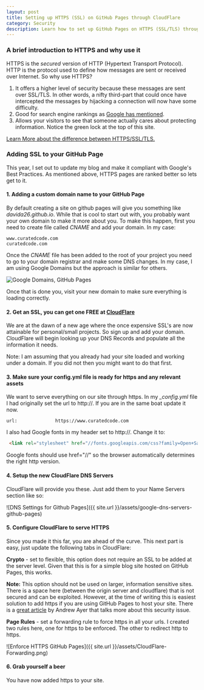 ```yaml
---
layout: post
title: Setting up HTTPS (SSL) on GitHub Pages through CloudFlare
category: Security
description: Learn how to set up GitHub Pages on HTTPS (SSL/TLS) through CloudFlare. Get a FREE SSL with CloudFlare and add HTTPS to your site.
---
```


### A brief introduction to HTTPS and why use it

HTTPS is the *secured* version of HTTP (Hypertext Transport Protocol). HTTP is the protocol used to define how messages are sent or received over Internet. So why use HTTPS?  

1. It offers a higher level of security because these messages are sent over SSL/TLS. In other words, a nifty third-part that could once have intercepted the messages by hijacking a connection will now have some difficulty. 
2. Good for search engine rankings as [Google has mentioned](https://webmasters.googleblog.com/2014/08/https-as-ranking-signal.html).
3. Allows your visitors to see that someone actually cares about protecting information. Notice the green lock at the top of this site.

[Learn More about the difference between HTTPS/SSL/TLS.](http://security.stackexchange.com/questions/5126/whats-the-difference-between-ssl-tls-and-https)

### Adding SSL to your GitHub Page

This year, I set out to update my blog and make it compliant with Google's Best Practices. As mentioned above, HTTPS pages are ranked better so lets get to it.


#### 1. Adding a custom domain name to your GitHub Page

By default creating a site on github pages will give you something like *davida26.github.io*. While that is cool to start out with, you probably want your own domain to make it more about you. To make this happen, first you need to create file called *CNAME* and add your domain. In my case:

```
www.curatedcode.com
curatedcode.com
```

Once the *CNAME* file has been added to the root of your project you need to go to your domain registrar and make some DNS changes. In my case, I am using Google Domains but the approach is similar for others.

![Google Domains, GitHub Pages]({{site.url}}/assets/google-domains-github-pages.png)

Once that is done you, visit your new domain to make sure everything is loading correctly. 

#### 2. Get an SSL, you can get one FREE at [CloudFlare](https://www.cloudflare.com/) 

We are at the dawn of a new age where the once expensive SSL's are now attainable for personal/small projects.  So sign up and add your domain. CloudFlare will begin looking up your DNS Records and populate all the information it needs. 

Note: I am assuming that you already had your site loaded and working under a domain. If you did not then you might want to do that first.  

#### 3. Make sure your config.yml file is ready for https and any relevant assets

We want to serve everything on our site through https. In my *_config.yml* file I had originally set the url to http://. If you are in the same boat update it now.

```
url:              https://www.curatedcode.com
```

I also had Google fonts in my header set to http://. Change it to:

``` html
 <link rel="stylesheet" href="//fonts.googleapis.com/css?family=Open+Sans:400">
```

Google fonts should use href="//" so the browser automatically determines the right http version.

#### 4. Setup the new CloudFlare DNS Servers

CloudFlare will provide you these. Just add them to your Name Servers section like so:

![DNS Settings for Github Pages]({{ site.url }}/assets/google-dns-servers-github-pages)

#### 5. Configure CloudFlare to serve HTTPS

Since you made it this far, you are ahead of the curve. This next part is easy, just update the following tabs in CloudFlare:

<strong>Crypto</strong> - set to flexible, this option does not require an SSL to be added at the server level. Given that this is for a simple blog site hosted on GitHub Pages, this works. 

**Note:** This option should not be used on larger, information sensitive sites. There is a space here (between the origin server and cloudflare) that is not secured and can be exploited. However, at the time of writing this is easiest solution to add https if you are using GitHub Pages to host your site. There is a [great article](https://www.agwa.name/blog/post/cloudflare_ssl_added_and_removed_here) by Andrew Ayer that talks more about this security issue.

<strong>Page Rules</strong> - set a forwarding rule to force https in all your urls. I created two rules here, one for https to be enforced. The other to redirect http to https.

![Enforce HTTPS GitHub Pages]({{ site.url }}/assets/CloudFlare-Forwarding.png)

#### 6. Grab yourself a beer

You have now added https to your site.


